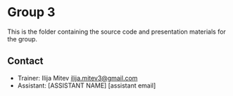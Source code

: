 # Group 3

This is the folder containing the source code and presentation materials for the group.

## Contact

- Trainer: Ilija Mitev ilija.mitev3@gmail.com
- Assistant: [ASSISTANT NAME] [assistant email]
